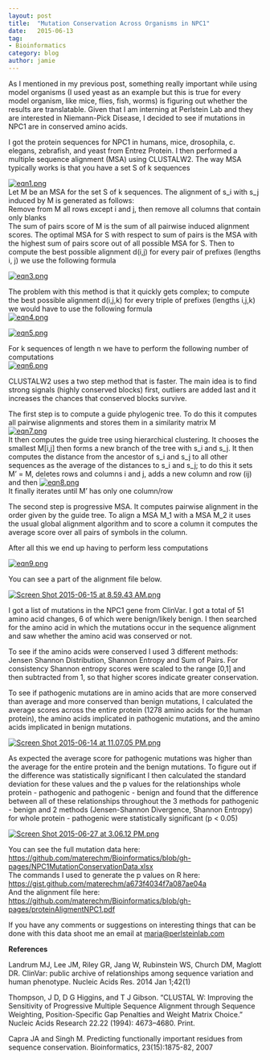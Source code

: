 ```yaml
---
layout: post
title:  "Mutation Conservation Across Organisms in NPC1"
date:   2015-06-13
tag:
- Bioinformatics
category: blog
author: jamie
---
```


<p>As I mentioned in my previous post, something really important while using model organisms (I used yeast as an example but this is true for every model organism, like mice, flies, fish, worms) is figuring out whether the results are translatable. Given that I am interning at Perlstein Lab and they are interested in Niemann-Pick Disease, I decided to see if mutations in NPC1 are in conserved amino acids. </p>

<p>I got the protein sequences for NPC1 in humans, mice, drosophila, c. elegans, zebrafish, and yeast from Entrez Protein. I then performed a multiple sequence alignment (MSA) using CLUSTALW2. The way MSA typically works is that you have a set S of k sequences</p>

<p><a href="https://svbtleusercontent.com/3ru8auikt72p5q.png" rel="nofollow"><img src="https://svbtleusercontent.com/3ru8auikt72p5q_small.png" alt="eqn1.png"></a> <br>
Let M be an MSA for the set S of k sequences. The alignment of s_i with s_j induced by M is generated as follows: <br>
Remove from M all rows except i and j, then remove all columns that contain only blanks<br>
The sum of pairs score of M is the sum of all pairwise induced alignment scores. The optimal MSA for S with respect to sum of pairs is the MSA with the highest sum of pairs score out of all possible MSA for S. Then to compute the best possible alignment d(i,j) for every pair of prefixes (lengths i, j) we use the following formula</p>

<p><a href="https://svbtleusercontent.com/dkckona2av9baw.png" rel="nofollow"><img src="https://svbtleusercontent.com/dkckona2av9baw_small.png" alt="eqn3.png"></a></p>

<p>The problem with this method is that it quickly gets complex; to compute the best possible alignment d(i,j,k) for every triple of prefixes (lengths i,j,k) we would have to use the following formula<br>
<a href="https://svbtleusercontent.com/eq6xjhgbhzbtq.png" rel="nofollow"><img src="https://svbtleusercontent.com/eq6xjhgbhzbtq_small.png" alt="eqn4.png"></a></p>

<p><a href="https://svbtleusercontent.com/srpf20w1et3wyw.png" rel="nofollow"><img src="https://svbtleusercontent.com/srpf20w1et3wyw_small.png" alt="eqn5.png"></a></p>

<p>For k sequences of length n we have to perform the following number of computations<br>
<a href="https://svbtleusercontent.com/hdmcunkpetyqzg.png" rel="nofollow"><img src="https://svbtleusercontent.com/hdmcunkpetyqzg_small.png" alt="eqn6.png"></a></p>

<p>CLUSTALW2 uses a two step method that is faster. The main idea is to find strong signals (highly conserved blocks) first, outliers are added last and it increases the chances that conserved blocks survive. </p>

<p>The first step is to compute a guide phylogenic tree. To do this it computes all pairwise alignments and stores them in a similarity matrix M<br>
<a href="https://svbtleusercontent.com/us4wptlomabzcw.png" rel="nofollow"><img src="https://svbtleusercontent.com/us4wptlomabzcw_small.png" alt="eqn7.png"></a><br>
It then computes the guide tree using hierarchical clustering. It chooses the smallest M[i,j] then forms a new branch of the tree with s_i and s_j. It then computes the distance from the ancestor of s_i and s_j to all other sequences as the average of the distances to s_i and s_j; to do this it sets M’ = M, deletes rows and columns i and j, adds a new column and row (ij) and then <a href="https://svbtleusercontent.com/c2wptmuofrolg.png" rel="nofollow"><img src="https://svbtleusercontent.com/c2wptmuofrolg_small.png" alt="eqn8.png"></a><br>
It finally iterates until M’ has only one column/row</p>

<p>The second step is progressive MSA. It computes pairwise alignment in the order given by the guide tree. To align a MSA M_1 with a MSA M_2 it uses the usual global alignment algorithm and to score a column it computes the average score over all pairs of symbols in the column.</p>

<p>After all this we end up having to perform less computations </p>

<p><a href="https://svbtleusercontent.com/thozd5nodyca.png" rel="nofollow"><img src="https://svbtleusercontent.com/thozd5nodyca_small.png" alt="eqn9.png"></a></p>

<p>You can see a part of the alignment file below. </p>

<p><a href="https://svbtleusercontent.com/phoyspa1q6fxg.png" rel="nofollow"><img src="https://svbtleusercontent.com/phoyspa1q6fxg_small.png" alt="Screen Shot 2015-06-15 at 8.59.43 AM.png"></a></p>

<p>I got a list of mutations in the NPC1 gene from ClinVar. I got a total of 51 amino acid changes, 6 of which were benign/likely benign. I then searched for the amino acid in which the mutations occur in the sequence alignment and saw whether the amino acid was conserved or not. </p>

<p>To see if the amino acids were conserved I used 3 different methods: Jensen Shannon Distribution, Shannon Entropy and Sum of Pairs. For consistency Shannon entropy scores were scaled to the range [0,1] and then subtracted from 1, so that higher scores indicate greater conservation. </p>

<p>To see if pathogenic mutations are in amino acids that are more conserved than average and more conserved than benign mutations, I calculated the average scores across the entire protein (1278 amino acids for the human protein), the amino acids implicated in pathogenic mutations, and the amino acids implicated in benign mutations. </p>

<p><a href="https://svbtleusercontent.com/9xjn6o5qjzxomq.png" rel="nofollow"><img src="https://svbtleusercontent.com/9xjn6o5qjzxomq_small.png" alt="Screen Shot 2015-06-14 at 11.07.05 PM.png"></a></p>

<p>As expected the average score for pathogenic mutations was higher than the average for the entire protein and the benign mutations. To figure out if the difference was statistically significant I then calculated the standard deviation for these values and the p values for the relationships whole protein - pathogenic and pathogenic - benign and found that the difference between all of these relationships throughout the 3 methods for pathogenic - benign and 2 methods (Jensen-Shannon Divergence, Shannon Entropy) for whole protein - pathogenic were statistically significant (p &lt; 0.05) </p>

<p><a href="https://svbtleusercontent.com/qgz1izk56y2wna.png" rel="nofollow"><img src="https://svbtleusercontent.com/qgz1izk56y2wna_small.png" alt="Screen Shot 2015-06-27 at 3.06.12 PM.png"></a></p>

<p>You can see the full mutation data here: <a href="https://github.com/materechm/Bioinformatics/blob/gh-pages/NPC1MutationConservationData.xlsx" rel="nofollow">https://github.com/materechm/Bioinformatics/blob/gh-pages/NPC1MutationConservationData.xlsx</a><br>
The commands I used to generate the p values on R here: <a href="https://gist.github.com/materechm/a673f4034f7a087ae04a" rel="nofollow">https://gist.github.com/materechm/a673f4034f7a087ae04a</a><br>
And the alignment file here: <a href="https://github.com/materechm/Bioinformatics/blob/gh-pages/proteinAligmentNPC1.pdf" rel="nofollow">https://github.com/materechm/Bioinformatics/blob/gh-pages/proteinAligmentNPC1.pdf</a></p>

<p>If you have any comments or suggestions on interesting things that can be done with this data shoot me an email at <a href="mailto:maria@perlsteinlab.com" rel="nofollow">maria@perlsteinlab.com</a> </p>

<p><strong>References</strong></p>

<p>Landrum MJ, Lee JM, Riley GR, Jang W, Rubinstein WS, Church DM, Maglott DR. ClinVar: public archive of relationships among sequence variation and human phenotype. Nucleic Acids Res. 2014 Jan 1;42(1)</p>

<p>Thompson, J D, D G Higgins, and T J Gibson. “CLUSTAL W: Improving the Sensitivity of Progressive Multiple Sequence Alignment through Sequence Weighting, Position-Specific Gap Penalties and Weight Matrix Choice.” Nucleic Acids Research 22.22 (1994): 4673–4680. Print.</p>

<p>Capra JA and Singh M. Predicting functionally important residues from sequence conservation. Bioinformatics, 23(15):1875-82, 2007</p>
